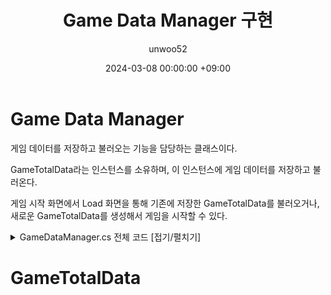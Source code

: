 ﻿---
title: Game Data Manager 구현
author: unwoo52
date: 2024-03-08 00:00:00 +09:00
categories: [Project, PrivateProject, Project2D3D, CodeDetail]
tags: [Unity, ScriptableObject, Project2D3D, Json, Save, Load]
---

# Game Data Manager

게임 데이터를 저장하고 불러오는 기능을 담당하는 클래스이다.

GameTotalData라는 인스턴스를 소유하며, 이 인스턴스에 게임 데이터를 저장하고 불러온다.

게임 시작 화면에서 Load 화면을 통해 기존에 저장한 GameTotalData를 불러오거나, 새로운 GameTotalData를 생성해서 게임을 시작할 수 있다.

<details>
<summary> GameDataManager.cs 전체 코드 [접기/펼치기]</summary>
<div markdown="1">

```csharp
using System;
using System.IO;
using System.Linq;
using Game_Data;
using Game_Data.Player;
using Player;
using UnityEditor;
using UnityEngine;

namespace Manager
{
    public class GameDataManager : MonoBehaviour
    {
        public static GameDataManager Instance { get; private set; }

        private TotalGameData totalGameData;

        public TotalGameData TotalGameData
        {
            get
            {
                // If the gameData is null, create a new GameData
                if (totalGameData == null)
                {
                    totalGameData = new TotalGameData();
                    totalGameData.OnDataLoaded.AddListener(() => Debug.Log("Data Loaded"));
                    totalGameData.OnDataSaved.AddListener(Save);
                }

                return totalGameData;
            }
            set => totalGameData = value;
        }

        private void Awake()
        {
            if (Instance == null)
            {
                Instance = this;
                DontDestroyOnLoad(gameObject);
            }
            else
            {
                Destroy(gameObject);
            }
        }

        public void Save()
        {
            Save(GameManager.Instance.GameName);
        }

        public void Save(string fileName)
        {
            try
            {
                FileDataHandler<TotalGameData> fileDataHandler =
                    new FileDataHandler<TotalGameData>(Application.persistentDataPath, fileName + ".save");
                fileDataHandler.Save(TotalGameData);
            }
            catch (Exception ex)
            {
                Debug.LogError($"An error occurred while saving: {ex.Message}");
            }
        }

        private void OnApplicationQuit()
        {
            TotalGameData.InvokeOnDataLoaded();
        }

        public void Load(string gameName)
        {
            try
            {
                FileDataHandler<TotalGameData> fileDataHandler =
                    new FileDataHandler<TotalGameData>(Application.persistentDataPath, gameName + ".save");
                TotalGameData data = fileDataHandler.Load();

                if (data != null)
                {
                    TotalGameData = data;
                    TotalGameData.OnDataSaved.AddListener(Save); // Auto Save
                }
            }
            catch (Exception ex)
            {
                Debug.LogError($"An error occurred while loading: {ex.Message}");
            }
        }
    }
}
```

</div>
</details>

# GameTotalData
